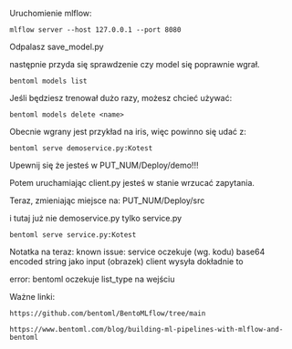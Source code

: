 Uruchomienie mlflow:
```
mlflow server --host 127.0.0.1 --port 8080
```

Odpalasz save_model.py

następnie przyda się sprawdzenie czy model się poprawnie wgrał.
```
bentoml models list
```

Jeśli będziesz trenował dużo razy, możesz chcieć używać:
```
bentoml models delete <name>
``` 

Obecnie wgrany jest przykład na iris, więc powinno się udać z:
```
bentoml serve demoservice.py:Kotest
```
Upewnij się że jesteś w PUT_NUM/Deploy/demo!!!

Potem uruchamiając client.py jesteś w stanie wrzucać zapytania.

Teraz, zmieniając miejsce na:
PUT_NUM/Deploy/src

i tutaj już nie demoservice.py tylko service.py
```
bentoml serve service.py:Kotest
```

Notatka na teraz:
known issue:
service oczekuje (wg. kodu) base64 encoded string jako input (obrazek)
client wysyła dokładnie to

error: bentoml oczekuje list_type na wejściu

Ważne linki:
``` 
https://github.com/bentoml/BentoMLflow/tree/main

https://www.bentoml.com/blog/building-ml-pipelines-with-mlflow-and-bentoml
```
